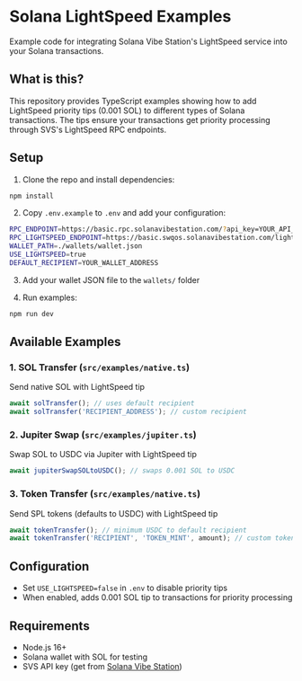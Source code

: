 # Solana LightSpeed Examples

Example code for integrating Solana Vibe Station's LightSpeed service into your Solana transactions.

## What is this?

This repository provides TypeScript examples showing how to add LightSpeed priority tips (0.001 SOL) to different types of Solana transactions. The tips ensure your transactions get priority processing through SVS's LightSpeed RPC endpoints.

## Setup

1. Clone the repo and install dependencies:
```bash
npm install
```

2. Copy `.env.example` to `.env` and add your configuration:
```bash
RPC_ENDPOINT=https://basic.rpc.solanavibestation.com/?api_key=YOUR_API_KEY
RPC_LIGHTSPEED_ENDPOINT=https://basic.swqos.solanavibestation.com/lightspeed?api_key=YOUR_API_KEY
WALLET_PATH=./wallets/wallet.json
USE_LIGHTSPEED=true
DEFAULT_RECIPIENT=YOUR_WALLET_ADDRESS
```

3. Add your wallet JSON file to the `wallets/` folder

4. Run examples:
```bash
npm run dev
```

## Available Examples

### 1. SOL Transfer (`src/examples/native.ts`)
Send native SOL with LightSpeed tip
```typescript
await solTransfer(); // uses default recipient
await solTransfer('RECIPIENT_ADDRESS'); // custom recipient
```

### 2. Jupiter Swap (`src/examples/jupiter.ts`)
Swap SOL to USDC via Jupiter with LightSpeed tip
```typescript
await jupiterSwapSOLtoUSDC(); // swaps 0.001 SOL to USDC
```

### 3. Token Transfer (`src/examples/native.ts`)
Send SPL tokens (defaults to USDC) with LightSpeed tip
```typescript
await tokenTransfer(); // minimum USDC to default recipient
await tokenTransfer('RECIPIENT', 'TOKEN_MINT', amount); // custom token
```

## Configuration

- Set `USE_LIGHTSPEED=false` in `.env` to disable priority tips
- When enabled, adds 0.001 SOL tip to transactions for priority processing

## Requirements

- Node.js 16+
- Solana wallet with SOL for testing
- SVS API key (get from [Solana Vibe Station](https://solanavibestation.com))
